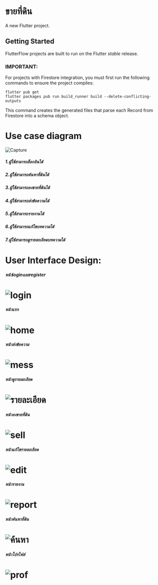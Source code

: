 # ขายที่ดิน

A new Flutter project.

## Getting Started

FlutterFlow projects are built to run on the Flutter _stable_ release.

### IMPORTANT:

For projects with Firestore integration, you must first run the following commands to ensure the project compiles:

```
flutter pub get
flutter packages pub run build_runner build --delete-conflicting-outputs
```

This command creates the generated files that parse each Record from Firestore into a schema object.

# Use case diagram
![Capture](https://user-images.githubusercontent.com/97527905/159706250-3ca9f87f-d3e7-43ba-8fa1-ee74fd8d5f70.PNG)

##### 1.ผู้ใช้สามารถล็อกอินได้
##### 2.ผู้ใช้สามารถค้นหาที่ดินได้
##### 3.ผู้ใช้สามารถลงขายที่ดินได้
##### 4.ผู้ใช้สามารถส่งข้อความได้
##### 5.ผู้ใช้สามารถรายงานได้
##### 6.ผู้ใช้สามารถแก้ไขบทความได้
##### 7.ผู้ใช้สามารถดูรายละเอียดบทความได้
# User Interface Design:
##### หน้าloginและregister
# ![login](https://user-images.githubusercontent.com/97527905/159711941-c56539c5-b751-4dc1-8467-b6e6312f5422.PNG)

##### หน้าแรก
# ![home](https://user-images.githubusercontent.com/97527905/159707928-4b159873-7c20-47d4-ae97-e3801a0ebf9d.PNG)
##### หน้าส่งข้อความ
# ![mess](https://user-images.githubusercontent.com/97527905/159708049-c7f75df1-2c4d-431c-b613-9c86d09aae58.PNG)
##### หน้าดูรายละเอียด
# ![รายละเอียด](https://user-images.githubusercontent.com/97527905/159708191-a295667e-d0e2-46ee-bea6-78fed1e4e5d4.PNG)
##### หน้าลงขายที่ดิน
# ![sell](https://user-images.githubusercontent.com/97527905/159708373-9925e1cc-0534-4d09-a140-6a3e908f8a0b.PNG)
##### หน้าแก้ไขรายละเอียด
# ![edit](https://user-images.githubusercontent.com/97527905/159708476-442e2966-82a0-406b-b1d6-dabb779ab1e7.PNG)
##### หน้ารายงาน
# ![report](https://user-images.githubusercontent.com/97527905/159708664-1389a2fe-c206-48f4-bdcd-5a3809f50824.PNG)
##### หน้าค้นหาที่ดิน
# ![ค้นหา](https://user-images.githubusercontent.com/97527905/159708840-000f7145-73a1-4150-8f8a-304dbb6411c6.PNG)
##### หน้าโปรไฟล์
# ![prof](https://user-images.githubusercontent.com/97527905/159708959-d39a220a-b36f-4c69-be67-fe5dc21515c2.PNG)



